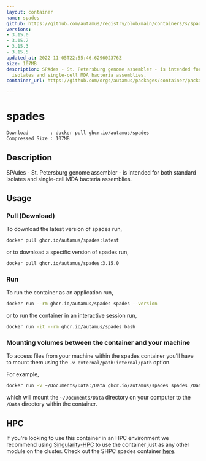 ```yaml
---
layout: container
name: spades
github: https://github.com/autamus/registry/blob/main/containers/s/spades/spack.yaml
versions:
- 3.15.0
- 3.15.2
- 3.15.3
- 3.15.5
updated_at: 2022-11-05T22:55:46.629602376Z
size: 107MB
description: SPAdes - St. Petersburg genome assembler - is intended for both standard
  isolates and single-cell MDA bacteria assemblies.
container_url: https://github.com/orgs/autamus/packages/container/package/spades

---
```

# spades
```bash 
Download        : docker pull ghcr.io/autamus/spades
Compressed Size : 107MB
```

## Description
SPAdes - St. Petersburg genome assembler - is intended for both standard isolates and single-cell MDA bacteria assemblies.

## Usage
### Pull (Download)
To download the latest version of spades run,

```bash
docker pull ghcr.io/autamus/spades:latest
```

or to download a specific version of spades run,

```bash
docker pull ghcr.io/autamus/spades:3.15.0
```
### Run
To run the container as an application run,
```bash
docker run --rm ghcr.io/autamus/spades spades --version
```

or to run the container in an interactive session run,
```bash
docker run -it --rm ghcr.io/autamus/spades bash
```

### Mounting volumes between the container and your machine
To access files from your machine within the spades container you'll have to mount them using the `-v external/path:internal/path` option.

For example,
```bash
docker run -v ~/Documents/Data:/Data ghcr.io/autamus/spades spades /Data/myData.csv
```
which will mount the `~/Documents/Data` directory on your computer to the `/Data` directory within the container.

## HPC
If you're looking to use this container in an HPC environment we recommend using [Singularity-HPC](https://singularity-hpc.readthedocs.io) to use the container just as any other module on the cluster. Check out the SHPC spades container [here](https://singularityhub.github.io/singularity-hpc/r/ghcr.io-autamus-spades/).